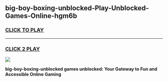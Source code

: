 
## big-boy-boxing-unblocked-Play-Unblocked-Games-Online-hgm6b
<h3>
<a href="https://premium76.site?title=big-boy-boxing-unblocked&ref=25A">CLICK TO PLAY</a></h3>
<hr>

<h3>
<a href="https://premium76.site?title=big-boy-boxing-unblocked&ref=25A">CLICK 2 PLAY</a>
  
</h3>

<a href="https://premium76.site?title=big-boy-boxing-unblocked&ref=25A"><img src="https://clearcache.store/games.png"></a>


**big-boy-boxing-unblocked games unblocked: Your Gateway to Fun and Accessible Online Gaming**
